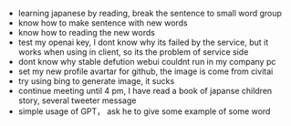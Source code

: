 - learning japanese by reading, break the sentence to small word group
- know how to make sentence with new words
- know how to reading the new words
- test my openai key, I dont know why its failed by the service, but it works when using in client, so its the problem of service side
- dont know why stable defution webui couldnt run in my company pc
- set my new profile avartar for github, the image is come from civitai
- try using bing to generate image, it sucks
- continue meeting until 4 pm, I have read a book of japanse children story, several tweeter message
- simple usage of GPT， ask he to give some example of some word